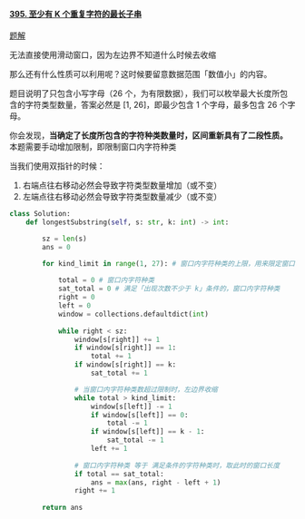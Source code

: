 #### [395. 至少有 K 个重复字符的最长子串](https://leetcode-cn.com/problems/longest-substring-with-at-least-k-repeating-characters/)

[题解](https://leetcode-cn.com/problems/longest-substring-with-at-least-k-repeating-characters/solution/xiang-jie-mei-ju-shuang-zhi-zhen-jie-fa-50ri1/)

无法直接使用滑动窗口，因为左边界不知道什么时候去收缩

那么还有什么性质可以利用呢？这时候要留意数据范围「数值小」的内容。

题目说明了只包含小写字母（26 个，为有限数据），我们可以枚举最大长度所包含的字符类型数量，答案必然是 [1, 26]，即最少包含 1 个字母，最多包含 26 个字母。

你会发现，**当确定了长度所包含的字符种类数量时，区间重新具有了二段性质。** 本题需要手动增加限制，即限制窗口内字符种类

当我们使用双指针的时候：

1. 右端点往右移动必然会导致字符类型数量增加（或不变）
2. 左端点往右移动必然会导致字符类型数量减少（或不变）

```python
class Solution:
    def longestSubstring(self, s: str, k: int) -> int:

        sz = len(s)
        ans = 0

        for kind_limit in range(1, 27): # 窗口内字符种类的上限，用来限定窗口的长度
            
            total = 0 # 窗口内字符种类
            sat_total = 0 # 满足「出现次数不少于 k」条件的，窗口内字符种类
            right = 0
            left = 0
            window = collections.defaultdict(int)
            
            while right < sz:
                window[s[right]] += 1
                if window[s[right]] == 1:  
                    total += 1
                if window[s[right]] == k:
                    sat_total += 1

                # 当窗口内字符种类数超过限制时，左边界收缩
                while total > kind_limit:
                    window[s[left]] -= 1
                    if window[s[left]] == 0:
                        total -= 1
                    if window[s[left]] == k - 1:
                        sat_total -= 1
                    left += 1
                
                # 窗口内字符种类 等于 满足条件的字符种类时，取此时的窗口长度
                if total == sat_total:
                    ans = max(ans, right - left + 1)
                right += 1
        
        return ans
```
